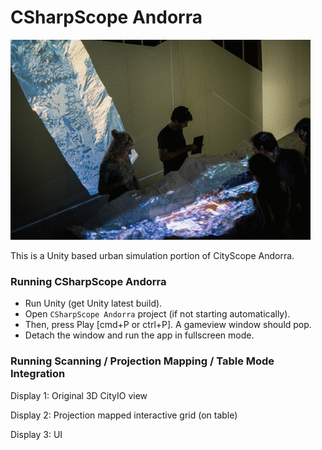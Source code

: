 # CSharpScope Andorra

![](giphy.gif)

This is a Unity based urban simulation portion of CityScope Andorra.

### Running CSharpScope Andorra

- Run Unity (get Unity latest build).
- Open `CSharpScope Andorra` project (if not starting automatically).
- Then, press Play [cmd+P or ctrl+P]. A gameview window should pop.
- Detach the window and run the app in fullscreen mode.

### Running Scanning / Projection Mapping / Table Mode Integration

Display 1: Original 3D CityIO view

Display 2: Projection mapped interactive grid (on table)

Display 3: UI
